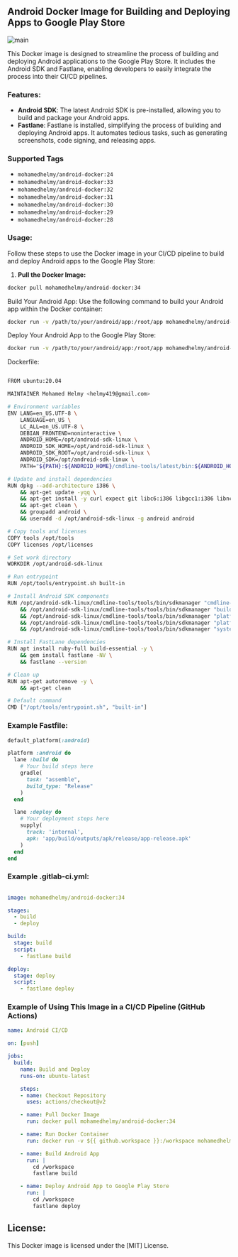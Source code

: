 ## Android Docker Image for Building and Deploying Apps to Google Play Store

![main](https://github.com/mohamed-helmy/android-docker/actions/workflows/docker-image.yml/badge.svg)

This Docker image is designed to streamline the process of building and deploying Android applications to the Google Play Store. It includes the Android SDK and Fastlane, enabling developers to easily integrate the process into their CI/CD pipelines.

### Features:

- **Android SDK**: The latest Android SDK is pre-installed, allowing you to build and package your Android apps.
- **Fastlane**: Fastlane is installed, simplifying the process of building and deploying Android apps. It automates tedious tasks, such as generating screenshots, code signing, and releasing apps.
### Supported Tags
- `mohamedhelmy/android-docker:24`
- `mohamedhelmy/android-docker:33`
- `mohamedhelmy/android-docker:32`
- `mohamedhelmy/android-docker:31`
- `mohamedhelmy/android-docker:30`
- `mohamedhelmy/android-docker:29`
- `mohamedhelmy/android-docker:28`

### Usage:

Follow these steps to use the Docker image in your CI/CD pipeline to build and deploy Android apps to the Google Play Store:

1. **Pull the Docker Image:**

```bash
docker pull mohamedhelmy/android-docker:34
```

Build Your Android App:
Use the following command to build your Android app within the Docker container:


```bash
docker run -v /path/to/your/android/app:/root/app mohamedhelmy/android-docker:34 fastlane build 
```

Deploy Your Android App to the Google Play Store:

```bash
docker run -v /path/to/your/android/app:/root/app mohamedhelmy/android-docker:34 fastlane deploy 
```

Dockerfile:

```bash

FROM ubuntu:20.04

MAINTAINER Mohamed Helmy <helmy419@gmail.com>

# Environment variables
ENV LANG=en_US.UTF-8 \
    LANGUAGE=en_US \
    LC_ALL=en_US.UTF-8 \
    DEBIAN_FRONTEND=noninteractive \
    ANDROID_HOME=/opt/android-sdk-linux \
    ANDROID_SDK_HOME=/opt/android-sdk-linux \
    ANDROID_SDK_ROOT=/opt/android-sdk-linux \
    ANDROID_SDK=/opt/android-sdk-linux \
    PATH="${PATH}:${ANDROID_HOME}/cmdline-tools/latest/bin:${ANDROID_HOME}/cmdline-tools/tools/bin:${ANDROID_HOME}/tools/bin:${ANDROID_HOME}/build-tools/34.0.0:${ANDROID_HOME}/platform-tools:${ANDROID_HOME}/emulator:${ANDROID_HOME}/bin"

# Update and install dependencies
RUN dpkg --add-architecture i386 \
    && apt-get update -yqq \
    && apt-get install -y curl expect git libc6:i386 libgcc1:i386 libncurses5:i386 libstdc++6:i386 zlib1g:i386 openjdk-17-jdk wget unzip vim \
    && apt-get clean \
    && groupadd android \
    && useradd -d /opt/android-sdk-linux -g android android

# Copy tools and licenses
COPY tools /opt/tools
COPY licenses /opt/licenses

# Set work directory
WORKDIR /opt/android-sdk-linux

# Run entrypoint
RUN /opt/tools/entrypoint.sh built-in

# Install Android SDK components
RUN /opt/android-sdk-linux/cmdline-tools/tools/bin/sdkmanager "cmdline-tools;latest" \
    && /opt/android-sdk-linux/cmdline-tools/tools/bin/sdkmanager "build-tools;34.0.0" \
    && /opt/android-sdk-linux/cmdline-tools/tools/bin/sdkmanager "platform-tools" \
    && /opt/android-sdk-linux/cmdline-tools/tools/bin/sdkmanager "platforms;android-34" \
    && /opt/android-sdk-linux/cmdline-tools/tools/bin/sdkmanager "system-images;android-34;google_apis;x86_64"

# Install FastLane dependencies
RUN apt install ruby-full build-essential -y \
    && gem install fastlane -NV \
    && fastlane --version

# Clean up
RUN apt-get autoremove -y \
    && apt-get clean

# Default command
CMD ["/opt/tools/entrypoint.sh", "built-in"]

```



### Example Fastfile:
```ruby
default_platform(:android)

platform :android do
  lane :build do
    # Your build steps here
    gradle(
      task: "assemble",
      build_type: "Release"
    )
  end

  lane :deploy do
    # Your deployment steps here
    supply(
      track: 'internal',
      apk: 'app/build/outputs/apk/release/app-release.apk'
    )
  end
end
```
### Example .gitlab-ci.yml:
```yaml

image: mohamedhelmy/android-docker:34

stages:
  - build
  - deploy

build:
  stage: build
  script:
    - fastlane build

deploy:
  stage: deploy
  script:
    - fastlane deploy
```

### Example of Using This Image in a CI/CD Pipeline (GitHub Actions)
```yaml
name: Android CI/CD

on: [push]

jobs:
  build:
    name: Build and Deploy
    runs-on: ubuntu-latest

    steps:
    - name: Checkout Repository
      uses: actions/checkout@v2

    - name: Pull Docker Image
      run: docker pull mohamedhelmy/android-docker:34

    - name: Run Docker Container
      run: docker run -v ${{ github.workspace }}:/workspace mohamedhelmy/android-docker:34

    - name: Build Android App
      run: |
        cd /workspace
        fastlane build

    - name: Deploy Android App to Google Play Store
      run: |
        cd /workspace
        fastlane deploy


```
## License:
This Docker image is licensed under the [MIT] License.
